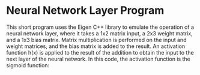 # Neural Network Layer Program

This short program uses the Eigen C++ library to emulate the operation of a neural network layer, where it takes 
a 1x2 matrix input, a 2x3 weight matrix, and a 1x3 bias matrix. Matrix multiplication is performed on the input and 
weight matrices, and the bias matrix is added to the result. An activation function h(x) is applied to the result of the 
addition to obtain the input to the next layer of the neural network. In this code, the activation function is the sigmoid
function: